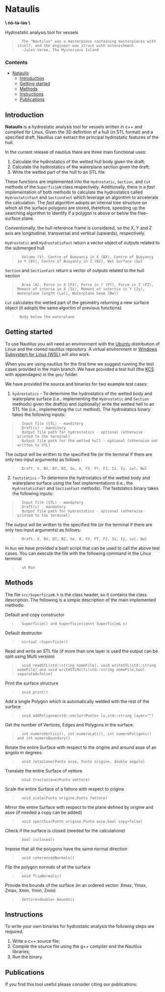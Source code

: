 # Nataulis

**\\ nȯ-tə-ləs \\**

Hydrostatic analysis tool for vessels

>       The "Nautilus" was a masterpiece containing masterpieces with itself, and the engineer was struck with astonishment.
>       -Jules Verne, The Mysterious Island

### Contents
- [Nataulis](#nataulis)
  * [Introduction](#Introduction)
  * [Getting started](#Getting-started)
  * [Methods](#Methods)
  * [Instructions](#Instructions)
  * [Publications](#Publications)

## Introduction
**Nataulis** is a hydrostatic analysis tool for vessels written in c++ and compiled for Linux. Given the 3D definition of a hull (in STL format) and a specified draft, Nautilus can extract the principal hydrostatic features of the hull.

In the current release of nautilus there are three main functional uses:

1. Calculate the hydrostatics of the wetted hull body given the draft;
2. Calculate the hydrostatics of the waterplane section given the draft;
3. Write the wetted part of the hull to an STL file.

These functions are implemented into the `Hydrostatic`, `Section`, and `Cut` methods of the `SuperficieN` class respectively.
Additionally, there is a *fast* implementation of both methods to calculate the hydrostatics called `HydrostaticFast` and `SectionFast` which leverage an algorithm to accelerate the calculation. The *fast* algorithm adopts an internal tree structure on which all the surface polygons are stored, therefore, speeding up the searching algorithm to identify if a polygon is above or below the free-surface plane.

Conventionally, the hull reference frame is considered, so the X, Y and Z axis are longitudinal, transversal and vertical (upwards), respectively. 

`Hydrostatic` and `HydrostaticFast` return a vector object of outputs related to the submerged hull

>       Volume (V), Centre of Buoyancy in X (BX), Centre of Buoyancy in Y (BY), Centre of Buoyancy in Z (BZ), Wet Surface (Sw)

`Section` and `SectionFast` return a vector of outputs related to the hull section

>       Area (A), Force in X (FX), Force in Y (FY), Force in Z (FZ), Moment of interia in X (Ix), Moment of intertia in Y (Iy), Waterplane length (Lwl), Waterplane beem (Bwl)

`Cut` calculates the wetted part of the geometry returning a new surface object (it adopts the same algoritm of previous functions)

>      Body below the waterplane
>      
## Getting started
To use Nautilus you will need an environment with the <a href="https://ubuntu.com/" target="_blank">Ubuntu</a> distribution of Linux and the cloned nautilus repository. A virtual environment or <a href="https://ubuntu.com/tutorials/install-ubuntu-on-wsl2-on-windows-10#1-overview" target="_blank">Windows Subsystem for Linux (WSL)</a> will also work.

When you are using nautilus for the first time we suggest running the test cases provided in the main branch. We have provided a test hull (the <a href="http://www.simman2008.dk/KCS/kcs_geometry.htm" target="_blank">KCS</a> with appendages) in the `geo/` folder.

We have provided the source and binaries for two example test cases:
1. `hydrostatics` - To determine the hydrostatics of the wetted body and waterplane surface (i.e., implementing the `Hydrostatic` and `Section` methods) given the draft(s) and (optionally) write the wetted hell to an STL file (i.e., implementing the `Cut` method).
The hydrostatics binary takes the following inputs:
>       Input file (STL) - manditory
>       Draft(s) - manditory
>       Output file path for hydrostatics - optional (otherwise printed to the terminal)
>       Output file path for the wetted hull - optional (otherwise not written to STL)

The output will be written to the specified file (or the terminal if there are only two input arguments) as follows :
>       Draft, V, BX, BY, BZ, Sw, A, FX, FY, FZ, Ix, Iy, Lwl, Bwl


2. `faststatics` - To determine the hydrostatics of the wetted body and waterplane surface using the fast implementations (i.e., the `HydrostaticFast` and `SectionFast` methods).
The faststatics binary takes the following inputs:
>       Input file (STL) - mandatory
>       Draft(s) - mandatory
>       Output file path for hydrostatics - optional (otherwise printed to the terminal)

The output will be written to the specified file (or the terminal if there are only two input arguments) as follows:
>       Draft, V, BX, BY, BZ, Sw, A, FX, FY, FZ, Ix, Iy, Lwl, Bwl

In `Run` we have provided a bash script that can be used to call the above test cases. You can execute the file with the following command in the Linux terminal
>       sh Run
 
## Methods
The file `src/SuperficieN.h` is the class header, so it contains the class description. The following is a simple description of the main implemented methods:

Default and copy constructor
>       Superficie() and Superficie(const Superficie& s)
Default destructor
>       virtual ~Superficie()
Read and write an STL file (if more than one layer is used the output can be split using Multi version)
>       void readSTL(std::string nomeFile), void writeSTL(std::string nomeFile) and void writeSTLMulti(std::string nomeFile,bool separated=false)
Print the surface structure
>       void print()
Add a single Polygon which is automatically welded with the rest of the surface
>       void addPoligono(std::vector<Punto> ls,std::string layer="")
Get the number of Vertices, Edges and Polygons in the surface.
>       int numeroVertici(), int numeroLati(), int numeroPoligoni() and	int numeroBoundary()
Rotate the entire Surface with respect to the origine and around asse of an angolo in degrees.
>       void rotazione(Punto asse, Punto origine, double angolo)
Translate the entire Surface of vettore
>       void traslazione(Punto vettore)
Scale the entire Surface of a fattore with respect to origine
>       void scala(Punto origine,Punto fattore)
Mirror the entire Surface with respect to the plane defined by origine and asse (if needed a copy can be added)
>       void specchia(Punto origine,Punto asse,bool copy=false)
Check if the surface is closed (needed for the calculations)
>       bool isclosed()
Impose that all the polygons have the same normal direction
>       void coherencedNormals()
Flip the polygon normals of all the surface 
>       void flipNormals()
Provide the bounds of the surface (in an ordered vector: Xmax, Ymax, Zmax, Xmin, Ymin, Zmin)
>       Vettore<double> bounds()


## Instructions
To write your own binaries for hydrostatic analysis the following steps are required.
1.  Write a c++ source file;
2.  Compile the source file using the g++ compiler and the Nautilus libraries;
3.  Run the binary.

## Publications
If you find this tool useful please consider citing our publications: 

        
